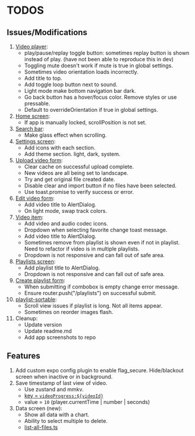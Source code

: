 # TODOS

## Issues/Modifications

1. [Video player](components/video-player.tsx):
   - play/pause/replay toggle button: sometimes replay button is shown instead of play. (have not been able to reproduce this in dev)
   - Toggling mute doesn't work if mute is true in global settings.
   - Sometimes video orientation loads incorrectly.
   - Add title to top.
   - Add toggle loop button next to sound.
   - Light mode make bottom navigation bar dark.
   - Go back button has a hover/focus color. Remove styles or use pressable.
   - Default to overrideOrientation if true in global settings.
2. [Home screen](<app/(tabs)/index.tsx>):
   - If app is manually locked, scrollPosition is not set.
3. [Search bar](components/search-bar.tsx):
   - Make glass effect when scrolling.
4. [Settings screen](<app/(tabs)/settings.tsx>):
   - Add icons with each section.
   - Add theme section. light, dark, system.
5. [Upload video form](components/forms/upload-video.tsx):
   - Clear cache on successful upload complete.
   - New videos are all being set to landscape.
   - Try and get original file created date.
   - Disable clear and import button if no files have been selected.
   - Use toast.promise to verify success or error.
6. [Edit video form](components/forms/edit-video.tsx):
   - Add video title to AlertDialog.
   - On light mode, swap track colors.
7. [Video item](components/video-item.tsx):
   - Add video and audio codec icons.
   - Dropdown when selecting favorite change toast message.
   - Add video title to AlertDialog.
   - Sometimes remove from playlist is shown even if not in playlist. Need to refactor if video is in multiple playlists.
   - Dropdown is not responsive and can fall out of safe area.
8. [Playlists screen](<app/(tabs)/playlists.tsx>):
   - Add playlist title to AlertDialog.
   - Dropdown is not responsive and can fall out of safe area.
9. [Create playlist form](components/forms/create-playlist.tsx):
   - When submitting if combobox is empty change error message.
   - Ensure router.push("/playlists") on successful submit.
10. [playlist-sortable](components/playlist-sortable.tsx):
    - Scroll view issues if playlist is long. Not all items appear.
    - Sometimes on reorder images flash.
11. Cleanup:
    - Update version
    - Update readme.md
    - Add app screenshots to repo

## Features

1. Add custom expo config plugin to enable flag_secure. Hide/blackout screen when inactive or in background.
2. Save timestamp of last view of video.
   - Use zustand and mmkv.
   - [key = `videoProgress:${videoId}`](lib/store.ts#L381)
   - value = `10` (player.currentTime | number | seconds)
3. Data screen (new):
   - Show all data with a chart.
   - Ability to select multiple to delete.
   - [list-all-files.ts](lib/list-all-files.ts)
